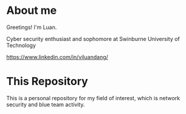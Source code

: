# About me

Greetings! I'm Luan.

Cyber security enthusiast and sophomore at Swinburne University of Technology

https://www.linkedin.com/in/viluandang/

# This Repository

This is a personal repository for my field of interest, which is network security and blue team activity.

